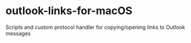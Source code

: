# outlook-links-for-macOS
Scripts and custom protocol handler for copying/opening links to Outlook messages
